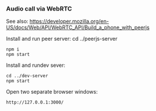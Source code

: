 ### Audio call via WebRTC

See also:
https://developer.mozilla.org/en-US/docs/Web/API/WebRTC_API/Build_a_phone_with_peerjs

Install and run peer server:
cd ../peerjs-server
```
npm i
npm start
```

Install and rundev sever:
```
cd ../dev-server
npm start
```

Open two separate browser windows:
```
http://127.0.0.1:3000/
```
